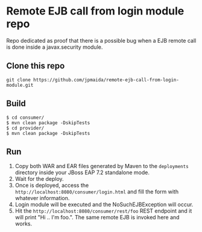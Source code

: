 # Remote EJB call from login module repo
Repo dedicated as proof that there is a possible bug when a EJB remote call is done inside a javax.security module.

## Clone this repo
```
git clone https://github.com/jpmaida/remote-ejb-call-from-login-module.git
```

## Build
```
$ cd consumer/
$ mvn clean package -DskipTests
$ cd provider/
$ mvn clean package -DskipTests
```

## Run
1. Copy both WAR and EAR files generated by Maven to the `deployments` directory inside your JBoss EAP 7.2 standalone mode.
2. Wait for the deploy.
3. Once is deployed, access the `http://localhost:8080/consumer/login.html` and fill the form with whatever information.
4. Login module will be executed and the NoSuchEJBException will occur.
5. Hit the `http://localhost:8080/consumer/rest/foo` REST endpoint and it will print "Hi .. I'm foo.". The same remote EJB is invoked here and works.
